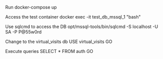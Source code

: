 Run docker-compose up

Access the test container
docker exec -it test_db_mssql_1 "bash"

Use sqlcmd to access the DB
opt/mssql-tools/bin/sqlcmd -S localhost -U SA -P P@55w0rd

Change to the virtual_visits db
USE virtual_visits
GO

Execute queries
SELECT \* FROM auth
GO
